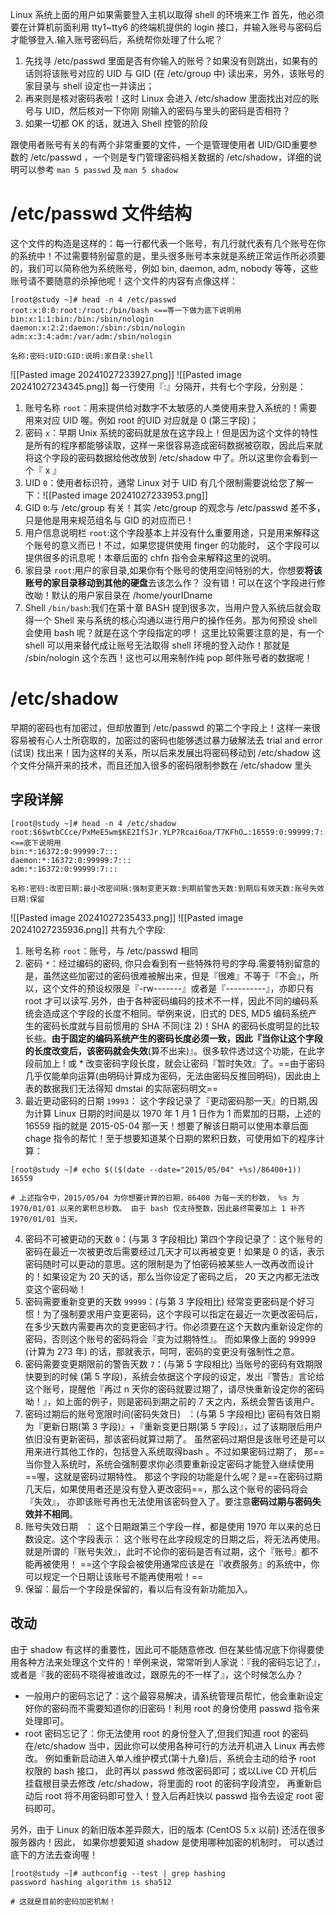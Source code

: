Linux 系统上面的用户如果需要登入主机以取得 shell 的环境来工作
首先，他必须要在计算机前面利用 tty1~tty6 的终端机提供的 login 接口，并输入账号与密码后才能够登入.输入账号密码后，系统帮你处理了什么呢？
1. 先找寻 /etc/passwd 里面是否有你输入的账号？如果没有则跳出，如果有的话则将该账号对应的 UID 与
GID (在 /etc/group 中) 读出来，另外，该账号的家目录与 shell 设定也一并读出；
2. 再来则是核对密码表啦！这时 Linux 会进入 /etc/shadow 里面找出对应的账号与 UID，然后核对一下你刚
刚输入的密码与里头的密码是否相符？
3. 如果一切都 OK 的话，就进入 Shell 控管的阶段

跟使用者账号有关的有两个非常重要的文件，一个是管理使用者 UID/GID重要参数的 /etc/passwd ，一个则是专门管理密码相关数据的 /etc/shadow，详细的说明可以参考 `man 5 passwd` 及 `man 5 shadow`
# /etc/passwd 文件结构
这个文件的构造是这样的：每一行都代表一个账号，有几行就代表有几个账号在你的系统中！不过需要特别留意的是，里头很多账号本来就是系统正常运作所必须要的，我们可以简称他为系统账号，例如 bin, daemon, adm, nobody 等等，这些账号请不要随意的杀掉他呢！这个文件的内容有点像这样：
```shell
[root@study ~]# head -n 4 /etc/passwd
root:x:0:0:root:/root:/bin/bash <==等一下做为底下说明用
bin:x:1:1:bin:/bin:/sbin/nologin
daemon:x:2:2:daemon:/sbin:/sbin/nologin
adm:x:3:4:adm:/var/adm:/sbin/nologin

名称:密码:UID:GID:说明:家目录:shell
```
![[Pasted image 20241027233927.png]]
![[Pasted image 20241027234345.png]]
每一行使用『:』分隔开，共有七个字段，分别是：
1. 账号名称 `root`：用来提供给对数字不太敏感的人类使用来登入系统的！需要用来对应 UID 喔。例如 root 的UID 对应就是 0 (第三字段)；
2. 密码 `x`：早期 Unix 系统的密码就是放在这字段上！但是因为这个文件的特性是所有的程序都能够读取，这样一来很容易造成密码数据被窃取，因此后来就将这个字段的密码数据给他改放到 /etc/shadow 中了。所以这里你会看到一个『 x 』
3. UID `0`：使用者标识符，通常 Linux 对于 UID 有几个限制需要说给您了解一下：![[Pasted image 20241027233953.png]]
4. GID `0`:与 /etc/group 有关！其实 /etc/group 的观念与 /etc/passwd 差不多，只是他是用来规范组名与 GID 的对应而已！
5. 用户信息说明栏 `root`:这个字段基本上并没有什么重要用途，只是用来解释这个账号的意义而已！不过，如果您提供使用 finger 的功能时， 这个字段可以提供很多的讯息呢！本章后面的 chfn 指令会来解释这里的说明。
6. 家目录 `root`:用户的家目录,如果你有个账号的使用空间特别的大，你想要**将该账号的家目录移动到其他的硬盘**去该怎么作？ 没有错！可以在这个字段进行修改呦！默认的用户家目录在 /home/yourIDname
7. Shell `/bin/bash`:我们在第十章 BASH 提到很多次，当用户登入系统后就会取得一个 Shell 来与系统的核心沟通以进行用户的操作任务。那为何预设 shell 会使用 bash 呢？就是在这个字段指定的啰！ 这里比较需要注意的是，有一个 shell 可以用来替代成让账号无法取得 shell 环境的登入动作！那就是 /sbin/nologin 这个东西！这也可以用来制作纯 pop 邮件账号者的数据呢！
# /etc/shadow
早期的密码也有加密过，但却放置到 /etc/passwd 的第二个字段上！这样一来很容易被有心人士所窃取的，加密过的密码也能够透过暴力破解法去 trial and error (试误) 找出来！因为这样的关系，所以后来发展出将密码移动到 /etc/shadow 这个文件分隔开来的技术，而且还加入很多的密码限制参数在 /etc/shadow 里头
## 字段详解
```shell
[root@study ~]# head -n 4 /etc/shadow
root:$6$wtbCCce/PxMeE5wm$KE2IfSJr.YLP7Rcai6oa/T7KFhO…:16559:0:99999:7::: <==底下说明用
bin:*:16372:0:99999:7:::
daemon:*:16372:0:99999:7:::
adm:*:16372:0:99999:7:::

名称:密码:改密日期:最小改密间隔:强制变更天数:到期前警告天数:到期后有效天数:账号失效日期:保留
```
![[Pasted image 20241027235433.png]]
![[Pasted image 20241027235936.png]]
共有九个字段:
1. 账号名称 `root`：账号，与 /etc/passwd 相同
2. 密码 `*`：经过编码的密码, 你只会看到有一些特殊符号的字母.需要特别留意的是，虽然这些加密过的密码很难被解出来，但是『很难』不等于『不会』，所以，这个文件的预设权限是『-rw-------』或者是『----------』，亦即只有 root 才可以读写.另外，由于各种密码编码的技术不一样，因此不同的编码系统会造成这个字段的长度不相同。举例来说，旧式的 DES, MD5 编码系统产生的密码长度就与目前惯用的 SHA 不同(注 2)！SHA 的密码长度明显的比较长些。**由于固定的编码系统产生的密码长度必须一致，因此『当你让这个字段的长度改变后，该密码就会失效**(算不出来)』。很多软件透过这个功能，在此字段前加上 ! 或 * 改变密码字段长度，就会让密码『暂时失效』了。==由于密码几乎仅能单向运算(由明码计算成为密码，无法由密码反推回明码)，因此由上表的数据我们无法得知 dmstai 的实际密码明文== 
3. 最近更动密码的日期 `19993`：
这个字段记录了『更动密码那一天』的日期,因为计算 Linux 日期的时间是以 1970 年 1 月 1 日作为 1 而累加的日期，上述的 16559 指的就是 2015-05-04 那一天！想要了解该日期可以使用本章后面 chage 指令的帮忙！至于想要知道某个日期的累积日数，可使用如下的程序计算：
```shell
[root@study ~]# echo $(($(date --date="2015/05/04" +%s)/86400+1))
16559

# 上述指令中，2015/05/04 为你想要计算的日期，86400 为每一天的秒数， %s 为 1970/01/01 以来的累积总秒数。 由于 bash 仅支持整数，因此最终需要加上 1 补齐 1970/01/01 当天。
```
4. 密码不可被更动的天数 `0`：(与第 3 字段相比)
第四个字段记录了：这个账号的密码在最近一次被更改后需要经过几天才可以再被变更！如果是 0 的话，表示密码随时可以更动的意思。这的限制是为了怕密码被某些人一改再改而设计的！如果设定为 20 天的话，那么当你设定了密码之后， 20 天之内都无法改变这个密码呦！
5. 密码需要重新变更的天数 `99999`：(与第 3 字段相比)
经常变更密码是个好习惯！为了强制要求用户变更密码，这个字段可以指定在最近一次更改密码后， 在多少天数内需要再次的变更密码才行。你必须要在这个天数内重新设定你的密码，否则这个账号的密码将会『变为过期特性』。 而如果像上面的 99999 (计算为 273 年) 的话，那就表示，呵呵，密码的变更没有强制性之意。
6. 密码需要变更期限前的警告天数 `7`：(与第 5 字段相比)
当账号的密码有效期限快要到的时候 (第 5 字段)，系统会依据这个字段的设定，发出『警告』言论给这个账号，提醒他『再过 n 天你的密码就要过期了，请尽快重新设定你的密码呦！』，如上面的例子，则是密码到期之前的 7 天之内，系统会警告该用户。
7. 密码过期后的账号宽限时间(密码失效日) ` `：(与第 5 字段相比)
密码有效日期为『更新日期(第 3 字段)』+『重新变更日期(第 5 字段)』，过了该期限后用户依旧没有更新密码，那该密码就算过期了。 虽然密码过期但是该账号还是可以用来进行其他工作的，包括登入系统取得bash 。不过如果密码过期了， 那==当你登入系统时，系统会强制要求你必须要重新设定密码才能登入继续使用==喔，这就是密码过期特性。
那这个字段的功能是什么呢？是==在密码过期几天后，如果使用者还是没有登入更改密码==，那么这个账号的密码将会『失效』， 亦即该账号再也无法使用该密码登入了。要注意**密码过期与密码失效并不相同**。
8. 账号失效日期 ` `：
这个日期跟第三个字段一样，都是使用 1970 年以来的总日数设定。这个字段表示： 这个账号在此字段规定的日期之后，将无法再使用。 就是所谓的『账号失效』，此时不论你的密码是否有过期，这个『账号』都不能再被使用！ ==这个字段会被使用通常应该是在『收费服务』的系统中，你可以规定一个日期让该账号不能再使用啦！==
9. 保留：最后一个字段是保留的，看以后有没有新功能加入。
## 改动
由于 shadow 有这样的重要性，因此可不能随意修改.
但在某些情况底下你得要使用各种方法来处理这个文件的！举例来说，常常听到人家说：『我的密码忘记了』，或者是『我的密码不晓得被谁改过，跟原先的不一样了』，这个时候怎么办？
- 一般用户的密码忘记了：这个最容易解决，请系统管理员帮忙，他会重新设定好你的密码而不需要知道你的旧密码！利用 root 的身份使用 passwd 指令来处理即可。
- root 密码忘记了：你无法使用 root 的身份登入了,但我们知道 root 的密码在/etc/shadow 当中，因此你可以使用各种可行的方法开机进入 Linux 再去修改。 例如重新启动进入单人维护模式(第十九章)后，系统会主动的给予 root 权限的 bash 接口， 此时再以 passwd 修改密码即可；或以Live CD 开机后挂载根目录去修改 /etc/shadow，将里面的 root 的密码字段清空， 再重新启动后 root 将不用密码即可登入！登入后再赶快以 passwd 指令去设定 root 密码即可。

另外，由于 Linux 的新旧版本差异颇大，旧的版本 (CentOS 5.x 以前) 还活在很多服务器内！因此，
如果你想要知道 shadow 是使用哪种加密的机制时， 可以透过底下的方法去查询喔！
```shell
[root@study ~]# authconfig --test | grep hashing
password hashing algorithm is sha512

# 这就是目前的密码加密机制！
```